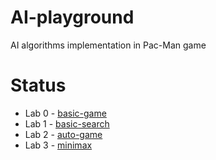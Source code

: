 # AI-playground
AI algorithms implementation in Pac-Man game

# Status
- Lab 0 - [basic-game](https://github.com/Yaroslaww-1/ai-playground/tree/lab1-basic-game)
- Lab 1 - [basic-search](https://github.com/Yaroslaww-1/ai-playground/tree/lab2-basic-search)
- Lab 2 - [auto-game](https://github.com/Yaroslaww-1/ai-playground/tree/lab3-auto-game)
- Lab 3 - [minimax](https://github.com/Yaroslaww-1/ai-playground/tree/lab4-minimax)
